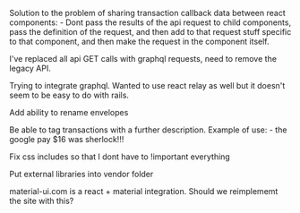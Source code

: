 Solution to the problem of sharing transaction callback data between react components:
    - Dont pass the results of the api request to child components, pass the
      definition of the request, and then add to that request stuff specific to
      that component, and then make the request in the component itself.

I've replaced all api GET calls with graphql requests, need to remove the legacy API.

Trying to integrate graphql. Wanted to use react relay as well but it doesn't
seem to be easy to do with rails.

Add ability to rename envelopes

Be able to tag transactions with a further description. Example of use:
    - the google pay $16 was sherlock!!!

Fix css includes so that I dont have to !important everything

Put external libraries into vendor folder

material-ui.com is a react + material integration. Should we reimplememt the site with this?
